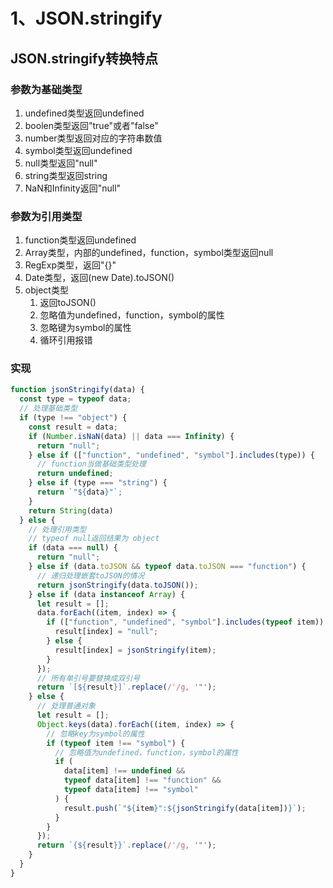 # 1、JSON.stringify

## JSON.stringify转换特点

### 参数为基础类型

1. undefined类型返回undefined
2. boolen类型返回"true"或者"false"
3. number类型返回对应的字符串数值
4. symbol类型返回undefined
5. null类型返回"null"
6. string类型返回string
7. NaN和Infinity返回"null"

### 参数为引用类型

1. function类型返回undefined
2. Array类型，内部的undefined，function，symbol类型返回null
3. RegExp类型，返回"{}"
4. Date类型，返回(new Date).toJSON()
5. object类型
   1. 返回toJSON()
   2. 忽略值为undefined，function，symbol的属性
   3. 忽略键为symbol的属性
   4. 循环引用报错

### 实现

```javascript
function jsonStringify(data) {
  const type = typeof data;
  // 处理基础类型
  if (type !== "object") {
    const result = data;
    if (Number.isNaN(data) || data === Infinity) {
      return "null";
    } else if (["function", "undefined", "symbol"].includes(type)) {
      // function当做基础类型处理
      return undefined;
    } else if (type === "string") {
      return `"${data}"`;
    }
    return String(data)
  } else {
    // 处理引用类型
    // typeof null返回结果为 object
    if (data === null) {
      return "null";
    } else if (data.toJSON && typeof data.toJSON === "function") {
      // 递归处理嵌套toJSON的情况
      return jsonStringify(data.toJSON());
    } else if (data instanceof Array) {
      let result = [];
      data.forEach((item, index) => {
        if (["function", "undefined", "symbol"].includes(typeof item)) {
          result[index] = "null";
        } else {
          result[index] = jsonStringify(item);
        }
      });
      // 所有单引号要替换成双引号
      return `[${result}]`.replace(/'/g, '"');
    } else {
      // 处理普通对象
      let result = [];
      Object.keys(data).forEach((item, index) => {
        // 忽略key为symbol的属性
        if (typeof item !== "symbol") {
          // 忽略值为undefined，function，symbol的属性
          if (
            data[item] !== undefined &&
            typeof data[item] !== "function" &&
            typeof data[item] !== "symbol"
          ) {
            result.push(`"${item}":${jsonStringify(data[item])}`);
          }
        }
      });
      return `{${result}}`.replace(/'/g, '"');
    }
  }
}

```
